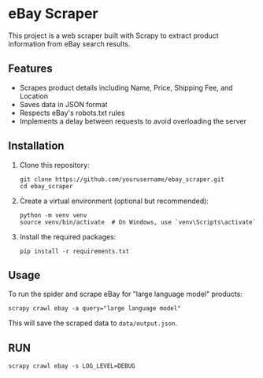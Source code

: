 # eBay Scraper

This project is a web scraper built with Scrapy to extract product information from eBay search results.

## Features

- Scrapes product details including Name, Price, Shipping Fee, and Location
- Saves data in JSON format
- Respects eBay's robots.txt rules
- Implements a delay between requests to avoid overloading the server

## Installation

1. Clone this repository:
   ```
   git clone https://github.com/yourusername/ebay_scraper.git
   cd ebay_scraper
   ```

2. Create a virtual environment (optional but recommended):
   ```
   python -m venv venv
   source venv/bin/activate  # On Windows, use `venv\Scripts\activate`
   ```

3. Install the required packages:
   ```
   pip install -r requirements.txt
   ```

## Usage

To run the spider and scrape eBay for "large language model" products:

```
scrapy crawl ebay -a query="large language model"
```

This will save the scraped data to `data/output.json`.     

## RUN

```
scrapy crawl ebay -s LOG_LEVEL=DEBUG
```